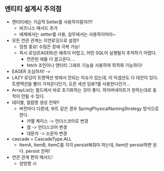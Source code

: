 ## 엔티티 설계시 주의점
- 엔티티에는 가급적 Setter를 사용하지말자!!!!
  - 비즈니스 메서드 추가
  - 에제에서는 setter를 사용, 실무에서는 사용하지마라~
- 모든 연관 관계는 지연로딩으로 설정!!
  - 엄청 중요! 수많은 장애 극복 가능!
  - 즉시 로딩(EAGER)은 예측이 어렵고, 어떤 SQL이 실행될지 추적하기 어렵다.
    - 연관된 애들 다 끌고온다.... 
    - fetch 조인이나 엔티티 그래프 기능을 사용하여 최적화 가능하다!
- EAGER 조심하자! -> 
- LAZY 로딩이 트랜잭션 밖에서 안되는 이슈가 있는데, 이 익셉션도 다 대안이 있다. 트랜잭션을 빨리 가져온다던가, 오픈 세션 임뷰?를 사용한다던가...
- ArrayList는 필드에서 바로 초기화하는 것이 좋다. 하이버네이트가 원하는대로 동작이 안될 수 있다.
- 테이블, 컬럼명 생성 전략!!
  - 버전마다 다른데, 부트 같은 경우 SpringPhysicalNamingStrategy 방식으로 한다.
    - 카멜 케이스 -> 언더스코어로 변경
    - 점 -> 언더스코어 변경
    - 대문자 -> 소문자 변경
- cascade = CascadeType.ALL
  - ItemA, ItemB, ItemC를 각각 persist해줘야 하는데, Item만 persist하면 된다. persist 전파!
- 연관 관계 편의 메서드!
  - 양방향 시  